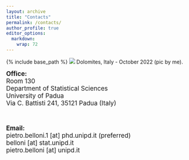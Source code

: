 ```yaml
---
layout: archive
title: "Contacts"
permalink: /contacts/
author_profile: true
editor_options: 
  markdown: 
    wrap: 72
---
```


{% include base_path %} <img src="/images/dolomites.jpeg"/> Dolomites,
Italy - October 2022 (pic by me).

<font style="font-size:17px"> <b>Office:</b> <br> Room 130<br/> Department of
Statistical Sciences <br/> University of Padua<br/> Via C. Battisti
241, 35121 Padua (Italy) <br/>

<br>

<b>Email:</b> <br> pietro.belloni.1 [at] phd.unipd.it (preferred)<br/>
belloni [at] stat.unipd.it<br/> pietro.belloni [at] unipd.it
</font>

<br/>
